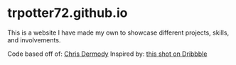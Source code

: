 # trpotter72.github.io
This is a website I have made my own to showcase different projects, skills, and involvements.

Code based off of: [Chris Dermody](https://github.com/Chippd/deskportfolio) 
Inspired by: [this shot on Dribbble](https://dribbble.com/shots/4934380-Habitat)
